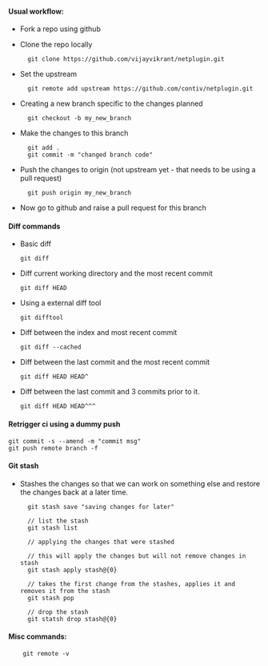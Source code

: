 #### Usual workflow:

* Fork a repo using github

* Clone the repo locally

        git clone https://github.com/vijayvikrant/netplugin.git

* Set the upstream 

        git remote add upstream https://github.com/contiv/netplugin.git

* Creating a new branch specific to the changes planned

        git checkout -b my_new_branch

* Make the changes to this branch

        git add .
        git commit -m "changed branch code"

* Push the changes to origin (not upstream yet - that needs to be using a pull request)

        git push origin my_new_branch


* Now go to github and raise a pull request for this branch

#### Diff commands
* Basic diff

    `git diff`
* Diff current working directory and the most recent commit

    `git diff HEAD`
* Using a external diff tool

    `git difftool`
* Diff between the index and most recent commit

    `git diff --cached`
* Diff between the last commit and the most recent commit

    `git diff HEAD HEAD^`
* Diff between the last commit and 3 commits prior to it.

    `git diff HEAD HEAD^^^`

#### Retrigger ci using a dummy push

    git commit -s --amend -m "commit msg"
    git push remote branch -f


#### Git stash
* Stashes the changes so that we can work on something else and restore the
    changes back at a later time.

        git stash save "saving changes for later"

        // list the stash
        git stash list

        // applying the changes that were stashed

        // this will apply the changes but will not remove changes in stash
        git stash apply stash@{0}

        // takes the first change from the stashes, applies it and removes it from the stash 
        git stash pop

        // drop the stash 
        git statsh drop stash@{0}

#### Misc commands:

        git remote -v

